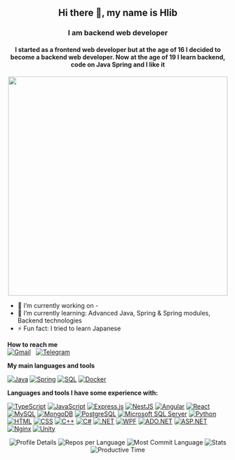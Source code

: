 
<h2 align="center">Hi there 👋, my name is Hlib</h2>
<h3 align="center">I am backend web developer</h3>
<h4 align="center">I started as a frontend web developer but at the age of 16 I decided to become a backend web developer. Now at the age of 19 I learn backend, code on Java Spring and I like it</h4>
<p align="center">
  <img src="https://user-images.githubusercontent.com/74038190/212750672-2f3f2b50-c84f-4ed8-a60a-849ae69ff9df.gif" width="500">
</p>

- 🔭 I’m currently working on -
- 🌱 I’m currently learning: Advanced Java, Spring & Spring modules, Backend technologies
- ⚡ Fun fact: I tried to learn Japanese

**How to reach me**
<br/>
[![Gmail](https://img.shields.io/badge/Gmail-D14836?style=for-the-badge&logo=gmail&logoColor=white)](mailto:khalimanov.work@gmail.com) &nbsp; [![Telegram](https://img.shields.io/badge/Telegram-2CA5E0?style=for-the-badge&logo=telegram&logoColor=white)](https://t.me/haguel3)


**My main languages and tools**  

[![Java](https://img.shields.io/badge/Java-007396?logo=java&logoColor=white)](https://www.oracle.com/java/)
[![Spring](https://img.shields.io/badge/Spring-6DB33F?logo=spring&logoColor=white)](https://spring.io/)
[![SQL](https://img.shields.io/badge/SQL-4479A1?logo=sql&logoColor=white)](https://www.postgresql.org/)
[![Docker](https://img.shields.io/badge/Docker-2496ED?logo=docker&logoColor=white)](https://www.docker.com/)


**Languages and tools I have some experience with:**  

[![TypeScript](https://img.shields.io/badge/TypeScript-3178C6?logo=typescript&logoColor=white)](https://www.typescriptlang.org/)
[![JavaScript](https://img.shields.io/badge/JavaScript-F7DF1E?logo=javascript&logoColor=black)](https://developer.mozilla.org/en-US/docs/Web/JavaScript)
[![Express.js](https://img.shields.io/badge/Express.js-000000?logo=express&logoColor=white)](https://expressjs.com/)
[![NestJS](https://img.shields.io/badge/NestJS-E0234E?logo=nestjs&logoColor=white)](https://nestjs.com/)
[![Angular](https://img.shields.io/badge/Angular-DD0031?logo=angular&logoColor=white)](https://angular.io/)
[![React](https://img.shields.io/badge/React-61DAFB?logo=react&logoColor=white)](https://reactjs.org/)
[![MySQL](https://img.shields.io/badge/MySQL-4479A1?logo=mysql&logoColor=white)](https://www.mysql.com/)
[![MongoDB](https://img.shields.io/badge/MongoDB-47A248?logo=mongodb&logoColor=white)](https://www.mongodb.com/)
[![PostgreSQL](https://img.shields.io/badge/PostgreSQL-336791?logo=postgresql&logoColor=white)](https://www.postgresql.org/)
[![Microsoft SQL Server](https://img.shields.io/badge/Microsoft_SQL_Server-CC2927?logo=microsoft-sql-server&logoColor=white)](https://www.microsoft.com/en-us/sql-server)
[![Python](https://img.shields.io/badge/Python-3776AB?logo=python&logoColor=white)](https://www.python.org/)
[![HTML](https://img.shields.io/badge/HTML-E34F26?logo=html5&logoColor=white)](https://developer.mozilla.org/en-US/docs/Web/HTML)
[![CSS](https://img.shields.io/badge/CSS-1572B6?logo=css3&logoColor=white)](https://developer.mozilla.org/en-US/docs/Web/CSS)
[![C++](https://img.shields.io/badge/C++-00599C?logo=cplusplus&logoColor=white)](https://isocpp.org/)
[![C#](https://img.shields.io/badge/C%23-239120?logo=csharp&logoColor=white)](https://docs.microsoft.com/en-us/dotnet/csharp/)
[![.NET](https://img.shields.io/badge/.NET-512BD4?logo=.net&logoColor=white)](https://dotnet.microsoft.com/)
[![WPF](https://img.shields.io/badge/WPF-4E8EE9)](https://docs.microsoft.com/en-us/dotnet/framework/wpf/)
[![ADO.NET](https://img.shields.io/badge/ADO.NET-512BD4?logo=microsoft-dotnet&logoColor=white)](https://docs.microsoft.com/en-us/dotnet/framework/data/adonet/)
[![ASP.NET](https://img.shields.io/badge/ASP.NET-512BD4?logo=.net&logoColor=white)](https://dotnet.microsoft.com/apps/aspnet)
[![Nginx](https://img.shields.io/badge/Nginx-009639?logo=nginx&logoColor=white)](https://www.nginx.com/)
[![Unity](https://img.shields.io/badge/Unity-000000?logo=unity&logoColor=white)](https://unity.com/) 


<div align="center">
  <img src="http://github-profile-summary-cards.vercel.app/api/cards/profile-details?username=Haguel&theme=monokai" alt="Profile Details"/>
  <img src="http://github-profile-summary-cards.vercel.app/api/cards/repos-per-language?username=Haguel&theme=monokai" alt="Repos per Language"/>
  <img src="http://github-profile-summary-cards.vercel.app/api/cards/most-commit-language?username=Haguel&theme=monokai" alt="Most Commit Language"/>
  <img src="http://github-profile-summary-cards.vercel.app/api/cards/stats?username=Haguel&theme=monokai" alt="Stats"/>
  <img src="http://github-profile-summary-cards.vercel.app/api/cards/productive-time?username=Haguel&theme=monokai&utcOffset=2" alt="Productive Time"/>
</div>

